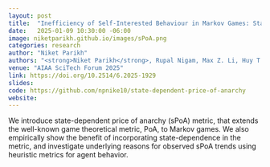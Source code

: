 ```yaml
---
layout: post
title:  "Inefficiency of Self-Interested Behaviour in Markov Games: State-Dependent Price of Anarchy"
date:   2025-01-09 10:30:00 -06:00
image: niketparikh.github.io/images/sPoA.png
categories: research
author: "Niket Parikh"
authors: "<strong>Niket Parikh</strong>, Rupal Nigam, Max Z. Li, Huy T. Tran"
venue: "AIAA SciTech Forum 2025"
link: https://doi.org/10.2514/6.2025-1929
slides: 
code: https://github.com/npnike10/state-dependent-price-of-anarchy
website: 
---
```

We introduce state-dependent price of anarchy (sPoA) metric, that extends the well-known game theoretical metric, PoA, to Markov games. We also empirically show the benefit of incorporating state-dependence in the metric, and investigate underlying reasons for observed sPoA trends using heuristic metrics for agent behavior.